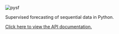 
![pysf](_static/logo.jpg)

Supervised forecasting of sequential data in Python.

[Click here to view the API documentation.](_build/html/index.html)


